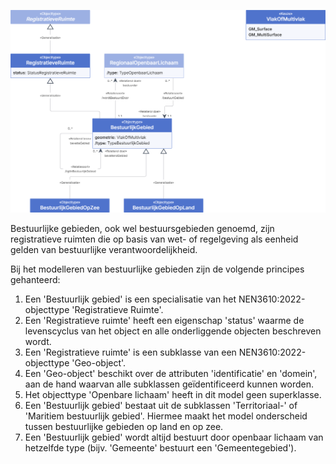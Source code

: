 ![Bestuurlijk gebied - detail](model-docs/media/bestuurlijk_gebied-detail.png "Bestuurlijk gebied - detail")

Bestuurlijke gebieden, ook wel bestuursgebieden genoemd, zijn registratieve ruimten die op basis van wet- of regelgeving als eenheid gelden van bestuurlijke verantwoordelijkheid.

Bij het modelleren van bestuurlijke gebieden zijn de volgende principes gehanteerd:

1. Een 'Bestuurlijk gebied' is een specialisatie van het NEN3610:2022-objecttype 'Registratieve Ruimte'.
1. Een 'Registratieve ruimte' heeft een eigenschap 'status' waarme de levenscyclus van het object en alle onderliggende objecten beschreven wordt.
1. Een 'Registratieve ruimte' is een subklasse van een NEN3610:2022-objecttype 'Geo-object'.
1. Een 'Geo-object' beschikt over de attributen 'identificatie' en 'domein', aan de hand waarvan alle subklassen geïdentificeerd kunnen worden.
1. Het objecttype 'Openbare lichaam' heeft in dit model geen superklasse.
1. Een 'Bestuurlijk gebied' bestaat uit de subklassen 'Territoriaal-' of 'Maritiem bestuurlijk gebied'. Hiermee maakt het model onderscheid tussen bestuurlijke gebieden op land en op zee.
1. Een 'Bestuurlijk gebied' wordt altijd bestuurt door openbaar lichaam van hetzelfde type (bijv. 'Gemeente' bestuurt een 'Gemeentegebied').
